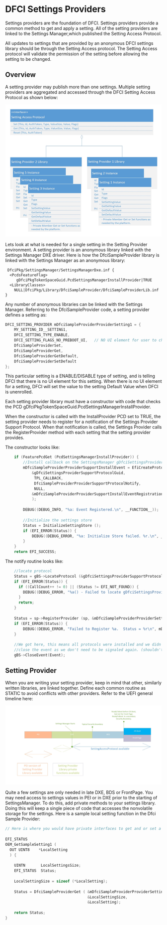# DFCI Settings Providers

Settings providers are the foundation of DFCI.
Settings providers provide a common method to get and apply a setting.
All of the setting providers are linked to the Settings Manager,which published the
Setting Access Protocol.

All updates to settings that are provided by an anonymous DFCI settings library
should be through the Setting Access protocol.  The Setting Access protocol will
validate the permission of the setting before allowing the setting
to be changed.

## Overview

A setting provider may publish more than one settings. Multiple setting providers are
aggregated and accessed through the DFCI Setting Access Protocol as shown below:

![Setting Provider Overview](Images/SettingProvider_mu.jpg)

Lets look at what is needed for a single setting in the Setting Provider environment. A
setting provider is an anonymous library linked with the Settings Manager DXE driver. Here
is how the DfciSampleProvider library is linked with the Settings Manager as an anonymous
library:

```
 DfciPkg/SettingsManager/SettingsManagerDxe.inf {
  <PcdsFeatureFlag>
     gDfciPkgTokenSpaceGuid.PcdSettingsManagerInstallProvider|TRUE
  <LibraryClasses>
    NULL|DfciPkg/Library/DfciSampleProvider/DfciSampleProviderLib.inf
}
```

Any number of anonymous libraries can be linked with the Settings Manager. Referring to the
DfciSampleProvider code, a setting provider defines a setting as:

```c
DFCI_SETTING_PROVIDER mDfciSampleProviderProviderSetting1 = {
    MY_SETTING_ID__SETTING1,
    DFCI_SETTING_TYPE_ENABLE,
    DFCI_SETTING_FLAGS_NO_PREBOOT_UI,   // NO UI element for user to change
    DfciSampleProviderSet,
    DfciSampleProviderGet,
    DfciSampleProviderGetDefault,
    DfciSampleProviderSetDefault
};
```

This particular setting is a ENABLE/DISABLE type of setting, and is telling DFCI that
there is no UI element for this setting.  When there is no UI element for a setting,
DFCI will set the value to the setting Default Value when DFCI is unenrolled.

Each setting provider library must have a constructor with code that checks the
PCD gDfciPkgTokenSpaceGuid.PcdSettingsManagerInstallProvider.

When the constructor is called with the InstallProvider PCD set to TRUE, the setting
provider needs to register for a notification of the Settings Provider Support Protocol.
When that notification is called, the Settings Provider calls the RegisterProvider method
with each setting that the setting provider provides.

The constructor looks like:

```c
    if (FeaturePcdGet (PcdSettingsManagerInstallProvider)) {
        //Install callback on the SettingsManager gDfciSettingsProviderSupportProtocolGuid protocol
        mDfciSampleProviderProviderSupportInstallEvent = EfiCreateProtocolNotifyEvent (
            &gDfciSettingsProviderSupportProtocolGuid,
             TPL_CALLBACK,
             DfciSampleProviderProviderSupportProtocolNotify,
             NULL,
            &mDfciSampleProviderProviderSupportInstallEventRegistration
            );

        DEBUG((DEBUG_INFO, "%a: Event Registered.\n", __FUNCTION__));

        //Initialize the settings store
        Status = InitializeSettingStore ();
        if (EFI_ERROR(Status)) {
            DEBUG((DEBUG_ERROR, "%a: Initialize Store failed. %r.\n", __FUNCTION__, Status));
        }
    }
    return EFI_SUCCESS;
```

The notify routine looks like:

```c
    //locate protocol
    Status = gBS->LocateProtocol (&gDfciSettingsProviderSupportProtocolGuid, NULL, (VOID**)&sp);
    if (EFI_ERROR(Status)) {
      if ((CallCount++ != 0) || (Status != EFI_NOT_FOUND)) {
        DEBUG((DEBUG_ERROR, "%a() - Failed to locate gDfciSettingsProviderSupportProtocolGuid in notify.  Status = %r\n", __FUNCTION__, Status));
      }
      return;
    }

    Status = sp->RegisterProvider (sp, &mDfciSampleProviderProviderSetting1);
    if (EFI_ERROR(Status)) {
        DEBUG((DEBUG_ERROR, "Failed to Register %a.  Status = %r\n", mDfciSampleProviderProviderSetting1.Id, Status));
    }

    //We got here, this means all protocols were installed and we didn't exit early.
    //close the event as we don't need to be signaled again. (shouldn't happen anyway)
    gBS->CloseEvent(Event);
```

## Setting Provider

When you are writing your setting provider, keep in mind that other, similarly written
libraries, are linked together. Define each common routine as STATIC to avoid conflicts
with other providers.
Refer to the UEFI general timeline here:

![Setting Provider Overview](Images/UEFITimeLine_mu.jpg)

Quite a few settings are only needed in late DXE, BDS or FrontPage.  You may need access to settings
values in PEI or in DXE prior to the starting of SettingsManager.
To do this, add private methods to your settings library. Doing this will keep a single piece of code
that accesses the nonvolatile storage for the settings.
Here is a sample local setting function in the Dfci Sample Provider:

```c
// Here is where you would have private interfaces to get and or set a settings value

EFI_STATUS
OEM_GetSampleSetting1 (
  OUT UINT8    *LocalSetting
  ) {

    UINTN       LocalSettingsSize;
    EFI_STATUS  Status;

    LocalSettingSize = sizeof (*LocalSetting);

    Status = DfciSampleProviderGet ( &mDfciSampleProviderProviderSetting1,
                                     &LocalSettingSize,
                                     &LocalSetting);

    return Status;
}
```
